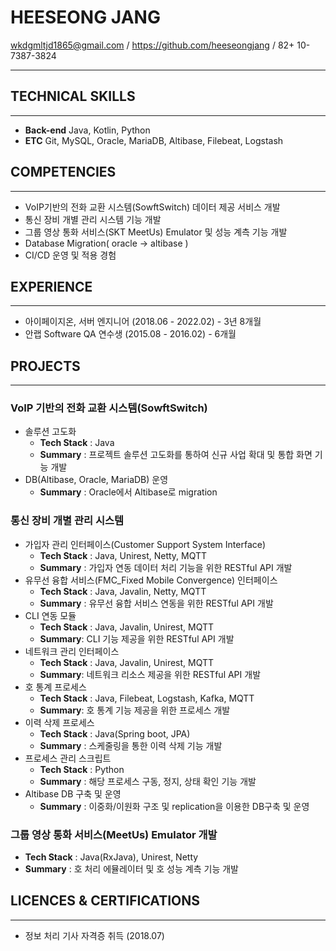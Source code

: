 # HEESEONG JANG

wkdgmltjd1865@gmail.com / https://github.com/heeseongjang / 82+ 10-7387-3824

---

## TECHNICAL SKILLS

---

- **Back-end** Java, Kotlin, Python
- **ETC** Git, MySQL, Oracle, MariaDB, Altibase, Filebeat, Logstash

## COMPETENCIES

---

- VoIP기반의 전화 교환 시스템(SowftSwitch) 데이터 제공 서비스 개발
- 통신 장비 개별 관리 시스템 기능 개발
- 그룹 영상 통화 서비스(SKT MeetUs) Emulator 및 성능 계측 기능 개발
- Database Migration( oracle → altibase )
- CI/CD 운영 및 적용 경험

## EXPERIENCE

---

- 아이페이지온, 서버 엔지니어 (2018.06 - 2022.02) - 3년 8개월
- 안랩 Software QA 연수생 (2015.08 - 2016.02) - 6개월

## PROJECTS

---

### VoIP 기반의 **전화 교환 시스템(SowftSwitch)**

- 솔루션 고도화
    - **Tech Stack** : Java
    - **Summary** : 프로젝트 솔루션 고도화를 통하여 신규 사업 확대 및 통합 화면 기능 개발
- DB(Altibase, Oracle, MariaDB) 운영
    - **Summary** : Oracle에서 Altibase로 migration

### **통신 장비 개별 관리 시스템**

- 가입자 관리 인터페이스(Customer Support System Interface)
    - **Tech Stack** : Java, Unirest, Netty, MQTT
    - **Summary** : 가입자 연동 데이터 처리 기능을 위한 RESTful API 개발
- 유무선 융합 서비스(FMC_Fixed Mobile Convergence) 인터페이스
    - **Tech Stack** : Java, Javalin, Netty, MQTT
    - **Summary** : 유무선 융합 서비스 연동을 위한 RESTful API 개발
- CLI 연동 모듈
    - **Tech Stack** : Java, Javalin, Unirest, MQTT
    - **Summary**: CLI 기능 제공을 위한 RESTful API 개발
- 네트워크 관리 인터페이스
    - **Tech Stack** : Java, Javalin, Unirest, MQTT
    - **Summary**: 네트워크 리소스 제공을 위한 RESTful API 개발
- 호 통계 프로세스
    - **Tech Stack** : Java, Filebeat, Logstash, Kafka, MQTT
    - **Summary**: 호 통계 기능 제공을 위한 프로세스 개발
- 이력 삭제 프로세스
    - **Tech Stack** : Java(Spring boot, JPA)
    - **Summary** : 스케줄링을 통한 이력 삭제 기능 개발
- 프로세스 관리 스크립트
    - **Tech Stack** : Python
    - **Summary** : 해당 프로세스 구동, 정지, 상태 확인 기능 개발
- Altibase DB 구축 및 운영
    - **Summary** : 이중화/이원화 구조 및 replication을 이용한 DB구축 및 운영

### 그룹 영상 통화 서비스(MeetUs) **Emulator 개발**

- **Tech Stack** : Java(RxJava), Unirest, Netty
- **Summary** : 호 처리 에뮬레이터 및 호 성능 계측 기능 개발

## LICENCES & CERTIFICATIONS

---

- 정보 처리 기사 자격증 취득 (2018.07)
